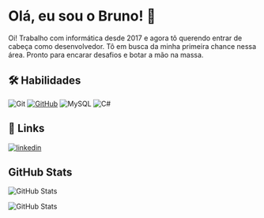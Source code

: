 
# Olá, eu sou o Bruno! 👋

Oi! Trabalho com informática desde 2017 e agora tô querendo entrar de cabeça como desenvolvedor. Tô em busca da minha primeira chance nessa área. Pronto para encarar desafios e botar a mão na massa.

## 🛠 Habilidades
![Git](https://img.shields.io/badge/GIT-E44C30?style=for-the-badge&logo=git&logoColor=white)
[![GitHub](https://img.shields.io/badge/GitHub-100000?style=for-the-badge&logo=github&logoColor=white)](https://github.com/brunosilvafreitass)
![MySQL](https://img.shields.io/badge/MySQL-00000F?style=for-the-badge&logo=mysql&logoColor=white)
![C#](https://img.shields.io/badge/C%23-800080?style=for-the-badge&logo=c-sharp&logoColor=white)


## 🔗 Links
[![linkedin](https://img.shields.io/badge/linkedin-0A66C2?style=for-the-badge&logo=linkedin&logoColor=white)](https://www.linkedin.com/in/bruno-da-silva-freitas-543226158/)

## GitHub Stats
![GitHub Stats](https://github-readme-stats.vercel.app/api?username=brunosilvafreitass&layout=compact&theme=dracula)

![GitHub Stats](https://github-readme-stats.vercel.app/api/top-langs?username=brunosilvafreitass&layout=compact&theme=dracula)
